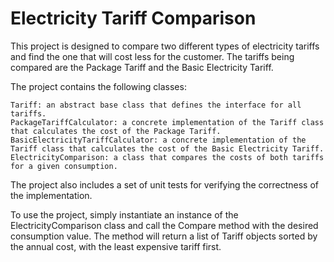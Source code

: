 # Electricity Tariff Comparison

This project is designed to compare two different types of electricity tariffs and find the one that will cost less for the customer. The tariffs being compared are the Package Tariff and the Basic Electricity Tariff.

The project contains the following classes:

    Tariff: an abstract base class that defines the interface for all tariffs.
    PackageTariffCalculator: a concrete implementation of the Tariff class that calculates the cost of the Package Tariff.
    BasicElectricityTariffCalculator: a concrete implementation of the Tariff class that calculates the cost of the Basic Electricity Tariff.
    ElectricityComparison: a class that compares the costs of both tariffs for a given consumption.

The project also includes a set of unit tests for verifying the correctness of the implementation.

To use the project, simply instantiate an instance of the ElectricityComparison class and call the Compare method with the desired consumption value. The method will return a list of Tariff objects sorted by the annual cost, with the least expensive tariff first.
